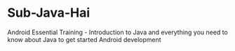 # Sub-Java-Hai
Android Essential Training - Introduction to Java and everything you need to know about Java to get started Android development
